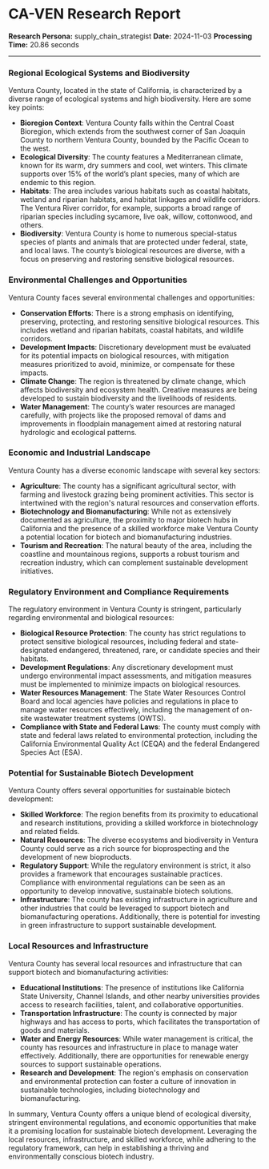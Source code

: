 # CA-VEN Research Report

**Research Persona:** supply_chain_strategist
**Date:** 2024-11-03
**Processing Time:** 20.86 seconds

---

### Regional Ecological Systems and Biodiversity

Ventura County, located in the state of California, is characterized by a diverse range of ecological systems and high biodiversity. Here are some key points:

- **Bioregion Context**: Ventura County falls within the Central Coast Bioregion, which extends from the southwest corner of San Joaquin County to northern Ventura County, bounded by the Pacific Ocean to the west.
- **Ecological Diversity**: The county features a Mediterranean climate, known for its warm, dry summers and cool, wet winters. This climate supports over 15% of the world’s plant species, many of which are endemic to this region.
- **Habitats**: The area includes various habitats such as coastal habitats, wetland and riparian habitats, and habitat linkages and wildlife corridors. The Ventura River corridor, for example, supports a broad range of riparian species including sycamore, live oak, willow, cottonwood, and others.
- **Biodiversity**: Ventura County is home to numerous special-status species of plants and animals that are protected under federal, state, and local laws. The county’s biological resources are diverse, with a focus on preserving and restoring sensitive biological resources.

### Environmental Challenges and Opportunities

Ventura County faces several environmental challenges and opportunities:

- **Conservation Efforts**: There is a strong emphasis on identifying, preserving, protecting, and restoring sensitive biological resources. This includes wetland and riparian habitats, coastal habitats, and wildlife corridors.
- **Development Impacts**: Discretionary development must be evaluated for its potential impacts on biological resources, with mitigation measures prioritized to avoid, minimize, or compensate for these impacts.
- **Climate Change**: The region is threatened by climate change, which affects biodiversity and ecosystem health. Creative measures are being developed to sustain biodiversity and the livelihoods of residents.
- **Water Management**: The county’s water resources are managed carefully, with projects like the proposed removal of dams and improvements in floodplain management aimed at restoring natural hydrologic and ecological patterns.

### Economic and Industrial Landscape

Ventura County has a diverse economic landscape with several key sectors:

- **Agriculture**: The county has a significant agricultural sector, with farming and livestock grazing being prominent activities. This sector is intertwined with the region's natural resources and conservation efforts.
- **Biotechnology and Biomanufacturing**: While not as extensively documented as agriculture, the proximity to major biotech hubs in California and the presence of a skilled workforce make Ventura County a potential location for biotech and biomanufacturing industries.
- **Tourism and Recreation**: The natural beauty of the area, including the coastline and mountainous regions, supports a robust tourism and recreation industry, which can complement sustainable development initiatives.

### Regulatory Environment and Compliance Requirements

The regulatory environment in Ventura County is stringent, particularly regarding environmental and biological resources:

- **Biological Resource Protection**: The county has strict regulations to protect sensitive biological resources, including federal and state-designated endangered, threatened, rare, or candidate species and their habitats.
- **Development Regulations**: Any discretionary development must undergo environmental impact assessments, and mitigation measures must be implemented to minimize impacts on biological resources.
- **Water Resources Management**: The State Water Resources Control Board and local agencies have policies and regulations in place to manage water resources effectively, including the management of on-site wastewater treatment systems (OWTS).
- **Compliance with State and Federal Laws**: The county must comply with state and federal laws related to environmental protection, including the California Environmental Quality Act (CEQA) and the federal Endangered Species Act (ESA).

### Potential for Sustainable Biotech Development

Ventura County offers several opportunities for sustainable biotech development:

- **Skilled Workforce**: The region benefits from its proximity to educational and research institutions, providing a skilled workforce in biotechnology and related fields.
- **Natural Resources**: The diverse ecosystems and biodiversity in Ventura County could serve as a rich source for bioprospecting and the development of new bioproducts.
- **Regulatory Support**: While the regulatory environment is strict, it also provides a framework that encourages sustainable practices. Compliance with environmental regulations can be seen as an opportunity to develop innovative, sustainable biotech solutions.
- **Infrastructure**: The county has existing infrastructure in agriculture and other industries that could be leveraged to support biotech and biomanufacturing operations. Additionally, there is potential for investing in green infrastructure to support sustainable development.

### Local Resources and Infrastructure

Ventura County has several local resources and infrastructure that can support biotech and biomanufacturing activities:

- **Educational Institutions**: The presence of institutions like California State University, Channel Islands, and other nearby universities provides access to research facilities, talent, and collaborative opportunities.
- **Transportation Infrastructure**: The county is connected by major highways and has access to ports, which facilitates the transportation of goods and materials.
- **Water and Energy Resources**: While water management is critical, the county has resources and infrastructure in place to manage water effectively. Additionally, there are opportunities for renewable energy sources to support sustainable operations.
- **Research and Development**: The region's emphasis on conservation and environmental protection can foster a culture of innovation in sustainable technologies, including biotechnology and biomanufacturing.

In summary, Ventura County offers a unique blend of ecological diversity, stringent environmental regulations, and economic opportunities that make it a promising location for sustainable biotech development. Leveraging the local resources, infrastructure, and skilled workforce, while adhering to the regulatory framework, can help in establishing a thriving and environmentally conscious biotech industry.